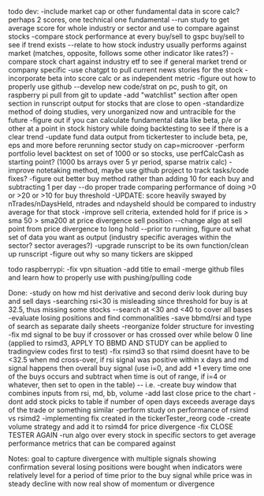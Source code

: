 todo dev:
-include market cap or other fundamental data in score calc? perhaps 2 scores, one technical one fundamental
--run study to get average score for whole industry or sector and use to compare against stocks
-compare stock performance at every buy/sell to gspc buy/sell to see if trend exists
--relate to how stock industry usually performs against market (matches, opposite, follows some other indicator like rates?)
-compare stock chart against industry etf to see if general market trend or company specific
-use chatgpt to pull current news stories for the stock
-incorporate beta into score calc or as independent metric
-figure out how to properly use github
--develop new code/strat on pc, push to git, on raspberry pi pull from git to update
-add "watchlist" section after open section in runscript output for stocks that are close to open
-standardize method of doing studies, very unorganized now and untracible for the future
-figure out if you can calculate fundamental data like beta, p/e or other at a point in stock history while doing backtesting to see if there is a clear trend
-update fund data output from tickertester to include beta, pe, eps and more before rerunning sector study on cap=microover
-perform portfolio level backtest on set of 1000 or so stocks, use perfCalcCash as starting point? (1000 bs arrays over 5 yr period, sparse matrix calc)
-improve notetaking method, maybe use github project to track tasks/code fixes?
-figure out better buy method rather than adding 10 for each buy and subtracting 1 per day
--do proper trade comparing performance of doing >0 or >20 or >10 for buy threshold
-UPDATE: score heavily swayed by nTrades/nDaysHeld, ntrades and ndaysheld should be compared to industry average for that stock
-improve sell criteria, extended hold for if price is > sma 50 > sma200 at price divergence sell  position
--change algo at sell point from price divergence to long hold
--prior to running, figure out what set of data you want as output (industry specific averages within the sector? sector averages?)
-upgrade runscript to be its own function/clean up runscript
-figure out why so many tickers are skipped

todo raspberrypi:
-fix vpn situation
-add title to email
-merge github files and learn how to properly use with pushing/pulling code

Done:
-study on how md hist derivative and second deriv look during buy and sell days
-searching rsi<30 is misleading since threshold for buy is at 32.5, thus missing some stocks
--search at <30 and <40 to cover all bases
-evaluate losing positions and find commonalities
-save bbmd/rsi and type of search as separate daily sheets
-reorganize folder structure for investing
-fix md signal to be buy if crossover or has crossed over while below 0 line (applied to rsimd3, APPLY TO BBMD AND STUDY can be applied to tradingview codes first to test)
-fix rsimd3 so that rsimd doesnt have to be <32.5 when md cross-over, if rsi signal was positive within x days and md signal happens then overall buy signal (use i=0, and add +1 every time one of the buys occurs and subtract when time is out of range, if i=4 or whatever, then set to open in the table)
-- i.e. -create buy window that combines inputs from rsi, md, bb, volume
-add last close price to the chart
-dont add stock picks to table if number of open days exceeds average days of the trade or something similar
-perform study on performance of rsimd vs rsimd2
-implementing fix created in the tickerTester_reorg code
-create volume strategy and add it to rsimd4 for price divergence
-fix CLOSE TESTER AGAIN
-run algo over every stock in specific sectors to get average performance metrics that can be compared against

Notes:
goal to capture divergence with multiple signals showing confirmation
several losing positions were bought when indicators were relatively level for a period of time prior to the buy signal while price was in steady decline with now real show of momentum or divergence 
